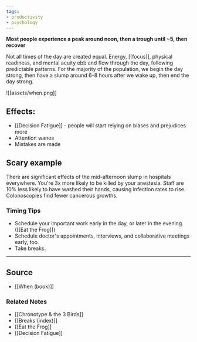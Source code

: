 ```yaml
---
tags:
- productivity
- psychology
---
```

**Most people experience a peak around noon, then a trough until ~5, then recover**

Not all times of the day are created equal. Energy, [[focus]], physical readiness, and mental acuity ebb and flow through the day, following predictable patterns. For the majority of the population, we begin the day strong, then have a slump around 6-8 hours after we wake up, then end the day strong. 

![[assets/when.png]]

## Effects:

- [[Decision Fatigue]]  - people will start relying on biases and prejudices more
- Attention wanes
- Mistakes are made

## Scary example

There are significant effects of the mid-afternoon slump in hospitals everywhere. You're 3x more likely to be killed by your anestesia. Staff are 10% less likely to have washed their hands, causing infection rates to rise.  Colonoscopies find fewer cancerous growths.

### Timing Tips

- Schedule your important work early in the day, or later in the evening. ([[Eat the Frog]])
- Schedule doctor's appointments, interviews, and collaborative meetings early, too.
- Take breaks.

---

## Source
- [[When (book)]]

### Related Notes
- [[Chronotype & the 3 Birds]]
- [[Breaks (index)]]
- [[Eat the Frog]]
- [[Decision Fatigue]]